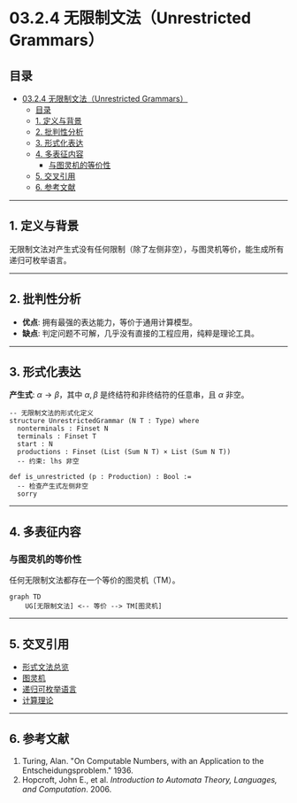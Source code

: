 # 03.2.4 无限制文法（Unrestricted Grammars）

## 目录

- [03.2.4 无限制文法（Unrestricted Grammars）](#0324-无限制文法unrestricted-grammars)
  - [目录](#目录)
  - [1. 定义与背景](#1-定义与背景)
  - [2. 批判性分析](#2-批判性分析)
  - [3. 形式化表达](#3-形式化表达)
  - [4. 多表征内容](#4-多表征内容)
    - [与图灵机的等价性](#与图灵机的等价性)
  - [5. 交叉引用](#5-交叉引用)
  - [6. 参考文献](#6-参考文献)

---

## 1. 定义与背景

无限制文法对产生式没有任何限制（除了左侧非空），与图灵机等价，能生成所有递归可枚举语言。

---

## 2. 批判性分析

- **优点**: 拥有最强的表达能力，等价于通用计算模型。
- **缺点**: 判定问题不可解，几乎没有直接的工程应用，纯粹是理论工具。

---

## 3. 形式化表达

**产生式**: $\alpha \to \beta$，其中 $\alpha, \beta$ 是终结符和非终结符的任意串，且 $\alpha$ 非空。

```lean
-- 无限制文法的形式化定义
structure UnrestrictedGrammar (N T : Type) where
  nonterminals : Finset N
  terminals : Finset T
  start : N
  productions : Finset (List (Sum N T) × List (Sum N T))
  -- 约束: lhs 非空

def is_unrestricted (p : Production) : Bool :=
  -- 检查产生式左侧非空
  sorry
```

---

## 4. 多表征内容

### 与图灵机的等价性

任何无限制文法都存在一个等价的图灵机（TM）。

```mermaid
graph TD
    UG[无限制文法] <-- 等价 --> TM[图灵机]
```

---

## 5. 交叉引用

- [形式文法总览](../03.2_Formal_Grammars.md)
- [图灵机](../01_Automata_Theory/03.1.3_Turing_Machine.md)
- [递归可枚举语言](../03.3_Language_Hierarchy/03.3.4_Recursively_Enumerable_Languages.md)
- [计算理论](../03.6_Computation_Theory/README.md)

---

## 6. 参考文献

1. Turing, Alan. "On Computable Numbers, with an Application to the Entscheidungsproblem." 1936.
2. Hopcroft, John E., et al. *Introduction to Automata Theory, Languages, and Computation*. 2006.

